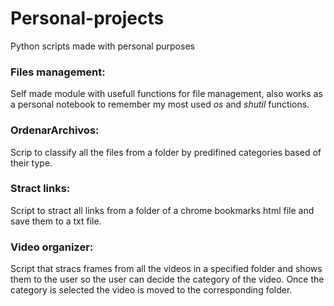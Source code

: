 # Personal-projects
Python scripts made with personal purposes

### Files management:
Self made module with usefull functions for file management, also works as a personal notebook to remember my most used *os* and *shutil* functions.

### OrdenarArchivos:
Scrip to classify all the files from a folder by predifined categories based of their type. 

### Stract links:
Script to stract all links from a folder of a chrome bookmarks html file and save them to a txt file.

### Video organizer:
Script that stracs frames from all the videos in a specified folder and shows them to the user so the user can decide the category of the video. Once the category is selected the video is moved to the corresponding folder.
